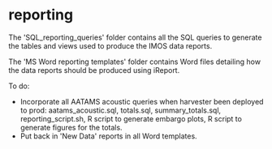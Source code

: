reporting
=========

The 'SQL_reporting_queries' folder contains all the SQL queries to generate the tables and views used to produce the IMOS data reports.

The 'MS Word reporting templates' folder contains Word files detailing how the data reports should be produced using iReport.


To do: 
* Incorporate all AATAMS acoustic queries when harvester been deployed to prod: aatams_acoustic.sql, totals.sql, summary_totals.sql, reporting_script.sh, R script to generate embargo plots, R script to generate figures for the totals.
* Put back in 'New Data' reports in all Word templates.